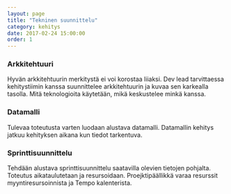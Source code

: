```yaml
---
layout: page
title: "Tekninen suunnittelu"
category: kehitys
date: 2017-02-24 15:00:00
order: 1
---
```


### Arkkitehtuuri

Hyvän arkkitehtuurin merkitystä ei voi korostaa liiaksi. Dev lead tarvittaessa kehitystiimin kanssa suunnittelee arkkitehtuurin ja kuvaa sen karkealla tasolla. Mitä teknologioita käytetään, mikä keskustelee minkä kanssa.

### Datamalli

Tulevaa toteutusta varten luodaan alustava datamalli. Datamallin kehitys jatkuu kehityksen aikana kun tiedot tarkentuva.

### Sprinttisuunnittelu

Tehdään alustava sprinttisuunnittelu saatavilla olevien tietojen pohjalta. Toteutus aikataulutetaan ja resursoidaan. Proejktipäällikkä varaa resurssit myyntiresursoinnista ja Tempo kalenterista.
